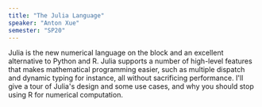 ```yaml
---
title: "The Julia Language"
speaker: "Anton Xue"
semester: "SP20"
---
```


Julia is the new numerical language on the block and an excellent alternative to Python and R. Julia supports a number of high-level features that makes mathematical programming easier, such as multiple dispatch and dynamic typing for instance, all without sacrificing performance. I'll give a tour of Julia's design and some use cases, and why you should stop using R for numerical computation.
